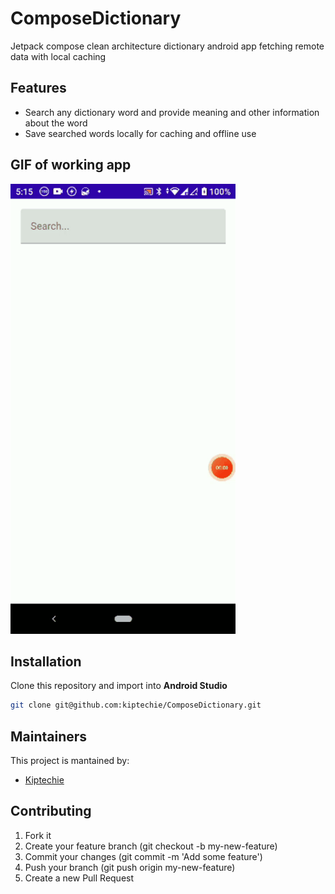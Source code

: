 # ComposeDictionary
Jetpack compose clean architecture dictionary android app fetching remote data with local caching

## Features
* Search any dictionary word and provide meaning and other information about the word
* Save searched words locally for caching and offline use

## GIF of working app
<img src="./pics/compose_dictionary.gif" width="360" height="720" />

## Installation
Clone this repository and import into **Android Studio**
```bash
git clone git@github.com:kiptechie/ComposeDictionary.git
```

## Maintainers
This project is mantained by:
* [Kiptechie](https://github.com/kiptechie)


## Contributing
1. Fork it
2. Create your feature branch (git checkout -b my-new-feature)
3. Commit your changes (git commit -m 'Add some feature')
4. Push your branch (git push origin my-new-feature)
5. Create a new Pull Request
